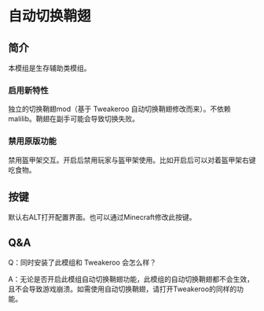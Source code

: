 # 自动切换鞘翅

## 简介

本模组是生存辅助类模组。

### 启用新特性

独立的切换鞘翅mod（基于 Tweakeroo 自动切换鞘翅修改而来）。不依赖 malilib。鞘翅在副手可能会导致切换失败。

### 禁用原版功能

禁用盔甲架交互。开启后禁用玩家与盔甲架使用。比如开启后可以对着盔甲架右键吃食物。

## 按键

默认右ALT打开配置界面。也可以通过Minecraft修改此按键。

## Q&A

Q：同时安装了此模组和 Tweakeroo 会怎么样？

A：无论是否开启此模组自动切换鞘翅功能，此模组的自动切换鞘翅都不会生效，且不会导致游戏崩溃。如需使用自动切换鞘翅，请打开Tweakeroo的同样的功能。
